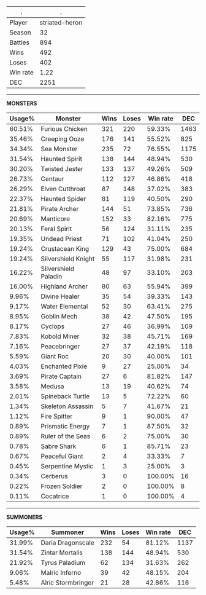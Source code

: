 .|.
|-|-
Player|striated-heron
Season|32
Battles|894
Wins|492
Loses|402
Win rate|1.22
DEC|2251

---
**MONSTERS**

Usage%|Monster|Wins|Loses|Win rate|DEC|
-|-|-|-|-|-|
60.51%|Furious Chicken|321|220|59.33%|1463|
35.46%|Creeping Ooze|176|141|55.52%|825|
34.34%|Sea Monster|235|72|76.55%|1175|
31.54%|Haunted Spirit|138|144|48.94%|530|
30.20%|Twisted Jester|133|137|49.26%|509|
26.73%|Centaur|112|127|46.86%|418|
26.29%|Elven Cutthroat|87|148|37.02%|383|
22.37%|Haunted Spider|81|119|40.50%|290|
21.81%|Pirate Archer|144|51|73.85%|736|
20.69%|Manticore|152|33|82.16%|775|
20.13%|Feral Spirit|56|124|31.11%|235|
19.35%|Undead Priest|71|102|41.04%|250|
19.24%|Crustacean King|129|43|75.00%|684|
19.24%|Silvershield Knight|55|117|31.98%|231|
16.22%|Silvershield Paladin|48|97|33.10%|203|
16.00%|Highland Archer|80|63|55.94%|399|
9.96%|Divine Healer|35|54|39.33%|143|
9.17%|Water Elemental|52|30|63.41%|275|
8.95%|Goblin Mech|38|42|47.50%|195|
8.17%|Cyclops|27|46|36.99%|109|
7.83%|Kobold Miner|32|38|45.71%|169|
7.16%|Peacebringer|27|37|42.19%|118|
5.59%|Giant Roc|20|30|40.00%|101|
4.03%|Enchanted Pixie|9|27|25.00%|34|
3.69%|Pirate Captain|27|6|81.82%|147|
3.58%|Medusa|13|19|40.62%|74|
2.01%|Spineback Turtle|13|5|72.22%|60|
1.34%|Skeleton Assassin|5|7|41.67%|21|
1.12%|Fire Spitter|9|1|90.00%|47|
0.89%|Prismatic Energy|7|1|87.50%|32|
0.89%|Ruler of the Seas|6|2|75.00%|30|
0.78%|Sabre Shark|6|1|85.71%|23|
0.67%|Peaceful Giant|2|4|33.33%|7|
0.45%|Serpentine Mystic|1|3|25.00%|3|
0.34%|Cerberus|3|0|100.00%|16|
0.22%|Frozen Soldier|2|0|100.00%|8|
0.11%|Cocatrice|1|0|100.00%|4|

---
**SUMMONERS**

Usage%|Summoner|Wins|Loses|Win rate|DEC|
-|-|-|-|-|-|
31.99%|Daria Dragonscale|232|54|81.12%|1137|
31.54%|Zintar Mortalis|138|144|48.94%|530|
21.92%|Tyrus Paladium|62|134|31.63%|262|
9.06%|Malric Inferno|39|42|48.15%|204|
5.48%|Alric Stormbringer|21|28|42.86%|116|
